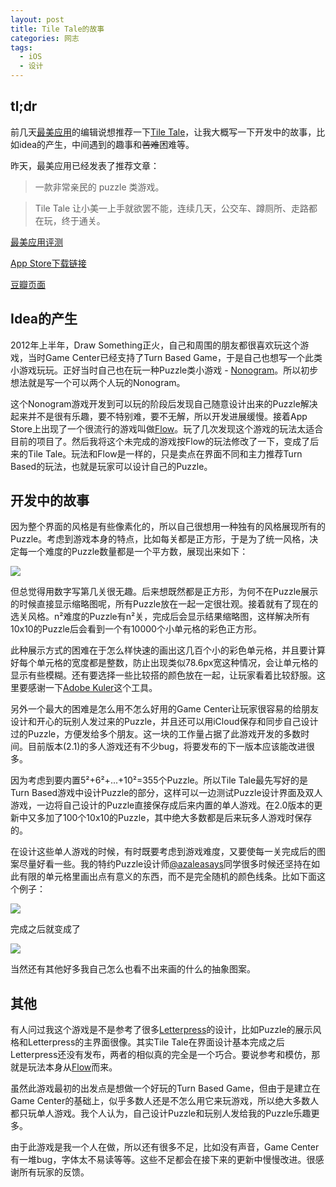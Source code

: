 ```yaml
---
layout: post
title: Tile Tale的故事
categories: 网志
tags:
  - iOS
  - 设计
---
```

## tl;dr

前几天[最美应用](http://zuimeia.com/)的编辑说想推荐一下[Tile Tale](https://itunes.apple.com/us/app/tile-tale/id577675173?ls=1&mt=8)，让我大概写一下开发中的故事，比如idea的产生，中间遇到的趣事和~~苦难~~困难等。

昨天，最美应用已经发表了推荐文章：

>一款非常亲民的 puzzle 类游戏。

>Tile Tale 让小美一上手就欲罢不能，连续几天，公交车、蹲厕所、走路都在玩，终于通关。

[最美应用评测](http://zuimeia.com/app/219/)

[App Store下载链接](https://itunes.apple.com/us/app/tile-tale/id577675173?ls=1&mt=8)

[豆瓣页面](http://www.douban.com/subject/20512589/)

## Idea的产生

2012年上半年，Draw Something正火，自己和周围的朋友都很喜欢玩这个游戏，当时Game Center已经支持了Turn Based Game，于是自己也想写一个此类小游戏玩玩。正好当时自己也在玩一种Puzzle类小游戏 - [Nonogram](http://en.wikipedia.org/wiki/Nonogram)。所以初步想法就是写一个可以两个人玩的Nonogram。

这个Nonogram游戏开发到可以玩的阶段后发现自己随意设计出来的Puzzle解决起来并不是很有乐趣，要不特别难，要不无解，所以开发进展缓慢。接着App Store上出现了一个很流行的游戏叫做[Flow](https://itunes.apple.com/us/app/flow-free/id526641427?mt=8)。玩了几次发现这个游戏的玩法太适合目前的项目了。然后我将这个未完成的游戏按Flow的玩法修改了一下，变成了后来的Tile Tale。玩法和Flow是一样的，只是卖点在界面不同和主力推荐Turn Based的玩法，也就是玩家可以设计自己的Puzzle。

## 开发中的故事

因为整个界面的风格是有些像素化的，所以自己很想用一种独有的风格展现所有的Puzzle。考虑到游戏本身的特点，比如每关都是正方形，于是为了统一风格，决定每一个难度的Puzzle数量都是一个平方数，展现出来如下：

![](https://dl.dropbox.com/s/ox2mqnvqials22b/Photo%20Aug%2008%2C%201%2024%2052%20PM.jpg)

但总觉得用数字写第几关很无趣。后来想既然都是正方形，为何不在Puzzle展示的时候直接显示缩略图呢，所有Puzzle放在一起一定很壮观。接着就有了现在的选关风格。n²难度的Puzzle有n²关，完成后会显示结果缩略图，这样解决所有10x10的Puzzle后会看到一个有10000个小单元格的彩色正方形。

此种展示方式的困难在于怎么样快速的画出这几百个小的彩色单元格，并且要计算好每个单元格的宽度都是整数，防止出现类似78.6px宽这种情况，会让单元格的显示有些模糊。还有要选择一些比较搭的颜色放在一起，让玩家看着比较舒服。这里要感谢一下[Adobe Kuler](https://kuler.adobe.com/)这个工具。

另外一个最大的困难是怎么用不怎么好用的Game Center让玩家很容易的给朋友设计和开心的玩别人发过来的Puzzle，并且还可以用iCloud保存和同步自己设计过的Puzzle，方便发给多个朋友。这一块的工作量占据了此游戏开发的多数时间。目前版本(2.1)的多人游戏还有不少bug，将要发布的下一版本应该能改进很多。

因为考虑到要内置5²+6²+...+10²=355个Puzzle。所以Tile Tale最先写好的是Turn Based游戏中设计Puzzle的部分，这样可以一边测试Puzzle设计界面及双人游戏，一边将自己设计的Puzzle直接保存成后来内置的单人游戏。在2.0版本的更新中又多加了100个10x10的Puzzle，其中绝大多数都是后来玩多人游戏时保存的。

在设计这些单人游戏的时候，有时既要考虑到游戏难度，又要使每一关完成后的图案尽量好看一些。我的特约Puzzle设计师[@azaleasays](https://twitter.com/azaleasays)同学很多时候还坚持在如此有限的单元格里画出点有意义的东西，而不是完全随机的颜色线条。比如下面这个例子：

![](https://dl.dropboxusercontent.com/s/sc8xh0bygsec97t/Screenshot%202013-08-08%2015.22.57.png)

完成之后就变成了

![](https://dl.dropboxusercontent.com/s/9luqxp7u7r4a4t0/Screenshot%202013-08-08%2015.24.12.png)

当然还有其他好多我自己怎么也看不出来画的什么的抽象图案。

## 其他

有人问过我这个游戏是不是参考了很多[Letterpress](https://itunes.apple.com/us/app/letterpress-word-game/id526619424?mt=8)的设计，比如Puzzle的展示风格和Letterpress的主界面很像。其实Tile Tale在界面设计基本完成之后Letterpress还没有发布，两者的相似真的完全是一个巧合。要说参考和模仿，那就是玩法本身从[Flow](https://itunes.apple.com/us/app/flow-free/id526641427?mt=8)而来。

虽然此游戏最初的出发点是想做一个好玩的Turn Based Game，但由于是建立在Game Center的基础上，似乎多数人还是不怎么用它来玩游戏，所以绝大多数人都只玩单人游戏。我个人认为，自己设计Puzzle和玩别人发给我的Puzzle乐趣更多。

由于此游戏是我一个人在做，所以还有很多不足，比如没有声音，Game Center有一堆bug，字体太不易读等等。这些不足都会在接下来的更新中慢慢改进。很感谢所有玩家的反馈。
